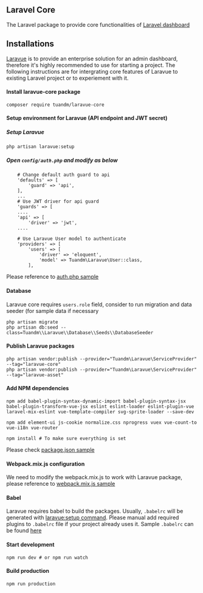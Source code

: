 ## Laravel Core
The Laravel package to provide core functionalities of [Laravel dashboard](https://laravue.dev)

## Installations

[Laravue](https://github.com/tuandm/laravue) is to provide an enterprise solution for an admin dashboard, therefore it's highly recommended to use for starting a project. The following instructions are for intergrating core features of Laravue to existing Laravel project or to experiement with it.


#### Install laravue-core package

```
composer require tuandm/laravue-core
```
#### Setup environment for Laravue (API endpoint and JWT secret)

##### Setup Laravue
```
php artisan laravue:setup
```

##### Open `config/auth.php` and modify as below

```
    # Change default auth guard to api
    'defaults' => [
        'guard' => 'api',
    ],
    ...
    # Use JWT driver for api guard
    'guards' => [
    ....
    'api' => [
        'driver' => 'jwt',
    ....
    
    # Use Laravue User model to authenticate
    'providers' => [
        'users' => [
            'driver' => 'eloquent',
            'model' => Tuandm\Laravue\User::class,
        ],
``` 
Please reference to [auth.php sample](https://github.com/tuandm/laravue-core/tree/master/src/config/auth.php.sample)

#### Database
Laravue core requires `users.role` field, consider to run migration and data seeder (for sample data if necessary

```
php artisan migrate
php artisan db:seed --class=Tuandm\\Laravue\\Database\\Seeds\\DatabaseSeeder
```

#### Publish Laravue packages

```
php artisan vendor:publish --provider="Tuandm\Laravue\ServiceProvider" --tag="laravue-core"
php artisan vendor:publish --provider="Tuandm\Laravue\ServiceProvider" --tag="laravue-asset"
```

#### Add NPM dependencies
```
npm add babel-plugin-syntax-dynamic-import babel-plugin-syntax-jsx babel-plugin-transform-vue-jsx eslint eslint-loader eslint-plugin-vue laravel-mix-eslint vue-template-compiler svg-sprite-loader --save-dev

npm add element-ui js-cookie normalize.css nprogress vuex vue-count-to vue-i18n vue-router 

npm install # To make sure everything is set
```

Please check [package.json sample](https://github.com/tuandm/laravue-core/tree/master/package.json.sample)

#### Webpack.mix.js configuration
We need to modify the webpack.mix.js to work with Laravue package, please reference to [webpack.mix.js sample](https://github.com/tuandm/laravue-core/tree/master/webpack.mix.js.sample)

#### Babel
Laravue requires babel to build the packages. Usually, `.babelrc` will be generated with [laravue:setup command](#setup-laravue). Please manual add required plugins to `.babelrc` file if your project already uses it. Sample `.babelrc` can be found [here](https://github.com/tuandm/laravue-core/tree/master/.babelrc.sample)

#### Start development

```
npm run dev # or npm run watch
```

#### Build production

```
npm run production
```
